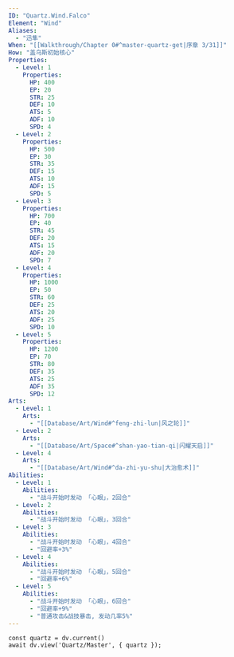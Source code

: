 ```yaml
---
ID: "Quartz.Wind.Falco"
Element: "Wind"
Aliases:
  - "迅隼"
When: "[[Walkthrough/Chapter 0#^master-quartz-get|序章 3/31]]"
How: "盖乌斯初始核心"
Properties:
  - Level: 1
    Properties:
      HP: 400
      EP: 20
      STR: 25
      DEF: 10
      ATS: 5
      ADF: 10
      SPD: 4
  - Level: 2
    Properties:
      HP: 500
      EP: 30
      STR: 35
      DEF: 15
      ATS: 10
      ADF: 15
      SPD: 5
  - Level: 3
    Properties:
      HP: 700
      EP: 40
      STR: 45
      DEF: 20
      ATS: 15
      ADF: 20
      SPD: 7
  - Level: 4
    Properties:
      HP: 1000
      EP: 50
      STR: 60
      DEF: 25
      ATS: 20
      ADF: 25
      SPD: 10
  - Level: 5
    Properties:
      HP: 1200
      EP: 70
      STR: 80
      DEF: 35
      ATS: 25
      ADF: 35
      SPD: 12
Arts:
  - Level: 1
    Arts: 
      - "[[Database/Art/Wind#^feng-zhi-lun|风之轮]]"
  - Level: 2
    Arts:
      - "[[Database/Art/Space#^shan-yao-tian-qi|闪耀天启]]"
  - Level: 4
    Arts:
      - "[[Database/Art/Wind#^da-zhi-yu-shu|大治愈术]]"
Abilities:
  - Level: 1
    Abilities:
      - "战斗开始时发动 「心眼」，2回合"
  - Level: 2
    Abilities:
      - "战斗开始时发动 「心眼」，3回合"
  - Level: 3
    Abilities:
      - "战斗开始时发动 「心眼」，4回合"
      - "回避率+3%"
  - Level: 4
    Abilities:
      - "战斗开始时发动 「心眼」，5回合"
      - "回避率+6%"
  - Level: 5
    Abilities:
      - "战斗开始时发动 「心眼」，6回合"
      - "回避率+9%"
      - "普通攻击&战技暴击, 发动几率5%"
---
```

```dataviewjs
const quartz = dv.current()
await dv.view('Quartz/Master', { quartz });
```
